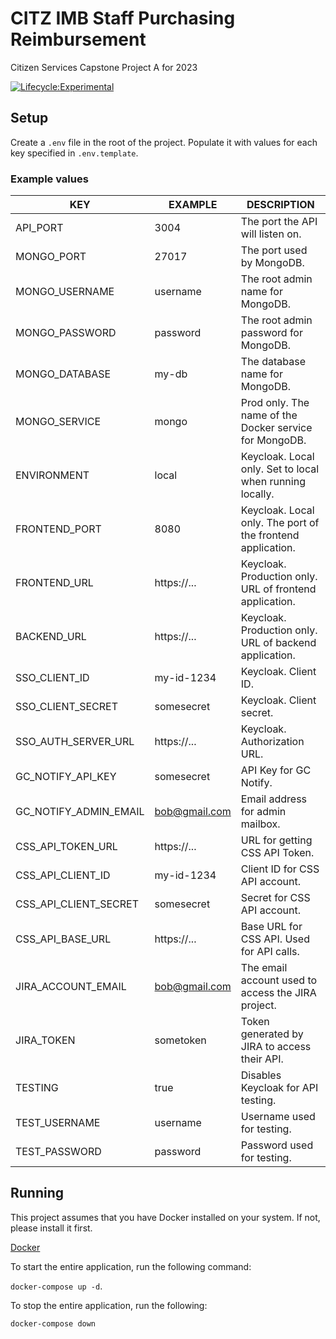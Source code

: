 # CITZ IMB Staff Purchasing Reimbursement

Citizen Services Capstone Project A for 2023

[![Lifecycle:Experimental](https://img.shields.io/badge/Lifecycle-Experimental-339999)](Redirect-URL)

## Setup

Create a `.env` file in the root of the project. Populate it with values for each key specified in `.env.template`.

### Example values

| KEY                   | EXAMPLE       | DESCRIPTION                                                 |
| --------------------- | ------------- | ----------------------------------------------------------- |
| API_PORT              | 3004          | The port the API will listen on.                            |
| MONGO_PORT            | 27017         | The port used by MongoDB.                                   |
| MONGO_USERNAME        | username      | The root admin name for MongoDB.                            |
| MONGO_PASSWORD        | password      | The root admin password for MongoDB.                        |
| MONGO_DATABASE        | my-db         | The database name for MongoDB.                              |
| MONGO_SERVICE         | mongo         | Prod only. The name of the Docker service for MongoDB.      |
| ENVIRONMENT           | local         | Keycloak. Local only. Set to local when running locally.    |
| FRONTEND_PORT         | 8080          | Keycloak. Local only. The port of the frontend application. |
| FRONTEND_URL          | https://...   | Keycloak. Production only. URL of frontend application.     |
| BACKEND_URL           | https://...   | Keycloak. Production only. URL of backend application.      |
| SSO_CLIENT_ID         | my-id-1234    | Keycloak. Client ID.                                        |
| SSO_CLIENT_SECRET     | somesecret    | Keycloak. Client secret.                                    |
| SSO_AUTH_SERVER_URL   | https://...   | Keycloak. Authorization URL.                                |
| GC_NOTIFY_API_KEY     | somesecret    | API Key for GC Notify.                                      |
| GC_NOTIFY_ADMIN_EMAIL | bob@gmail.com | Email address for admin mailbox.                            |
| CSS_API_TOKEN_URL     | https://...   | URL for getting CSS API Token.                              |
| CSS_API_CLIENT_ID     | my-id-1234    | Client ID for CSS API account.                              |
| CSS_API_CLIENT_SECRET | somesecret    | Secret for CSS API account.                                 |
| CSS_API_BASE_URL      | https://...   | Base URL for CSS API. Used for API calls.                   |
| JIRA_ACCOUNT_EMAIL    | bob@gmail.com | The email account used to access the JIRA project.          |
| JIRA_TOKEN            | sometoken     | Token generated by JIRA to access their API.                |
| TESTING               | true          | Disables Keycloak for API testing.                          |
| TEST_USERNAME         | username      | Username used for testing.                                  |
| TEST_PASSWORD         | password      | Password used for testing.                                  |

## Running

This project assumes that you have Docker installed on your system. If not, please install it first.

[Docker](https://www.docker.com/)

To start the entire application, run the following command:

`docker-compose up -d`.

To stop the entire application, run the following:

`docker-compose down`

